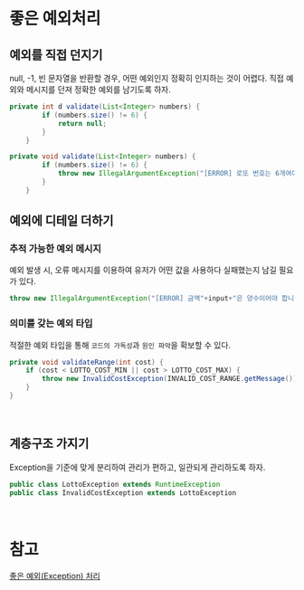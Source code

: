 # 좋은 예외처리
## 예외를 직접 던지기

null, -1, 빈 문자열을 반환할 경우, 어떤 예외인지 정확히 인지하는 것이 어렵다.
직접 예외와 메시지를 던져 정확한 예외를 남기도록 하자.

```java
private int d validate(List<Integer> numbers) {
        if (numbers.size() != 6) {
            return null;
        }
    }
```
```java
private void validate(List<Integer> numbers) {
        if (numbers.size() != 6) {
            throw new IllegalArgumentException("[ERROR] 로또 번호는 6개여야 합니다.");
        }
    }
```

## 예외에 디테일 더하기
### 추적 가능한 예외 메시지
예외 발생 시, 오류 메시지를 이용하여 유저가 어떤 값을 사용하다 실패했는지 남길 필요가 있다.
```java
throw new IllegalArgumentException("[ERROR] 금액"+input+"은 양수이어야 합니다.");
```

### 의미를 갖는 예외 타입
적절한 예외 타입을 통해 `코드의 가독성`과 `원인 파악`을 확보할 수 있다.
```java
private void validateRange(int cost) {
    if (cost < LOTTO_COST_MIN || cost > LOTTO_COST_MAX) {
        throw new InvalidCostException(INVALID_COST_RANGE.getMessage());
    }
}
```

<br/>

## 계층구조 가지기
Exception을 기준에 맞게 분리하여 관리가 편하고, 일관되게 관리하도록 하자.
```java
public class LottoException extends RuntimeException
public class InvalidCostException extends LottoException
```

<br/>

# 참고
[좋은 예외(Exception) 처리](https://jojoldu.tistory.com/734)